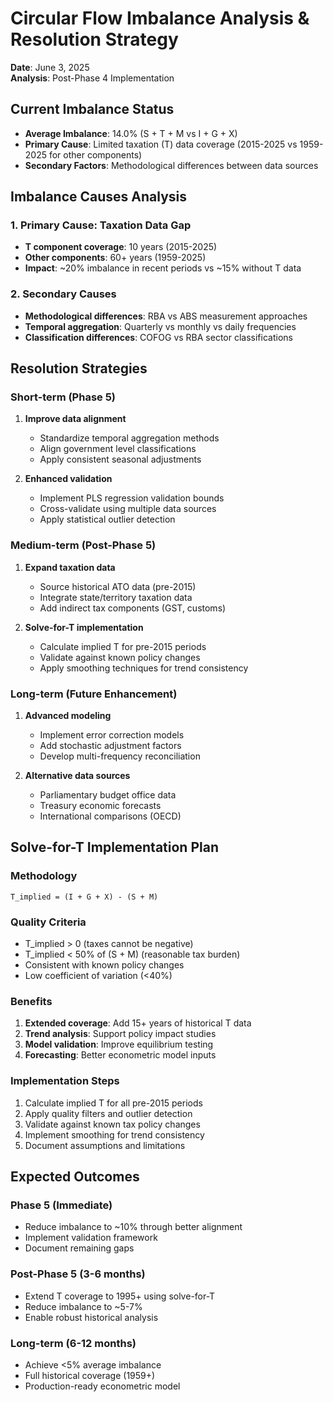 # Circular Flow Imbalance Analysis & Resolution Strategy

**Date**: June 3, 2025  
**Analysis**: Post-Phase 4 Implementation

## Current Imbalance Status

- **Average Imbalance**: 14.0% (S + T + M vs I + G + X)
- **Primary Cause**: Limited taxation (T) data coverage (2015-2025 vs 1959-2025 for other components)
- **Secondary Factors**: Methodological differences between data sources

## Imbalance Causes Analysis

### 1. Primary Cause: Taxation Data Gap
- **T component coverage**: 10 years (2015-2025)
- **Other components**: 60+ years (1959-2025)
- **Impact**: ~20% imbalance in recent periods vs ~15% without T data

### 2. Secondary Causes
- **Methodological differences**: RBA vs ABS measurement approaches
- **Temporal aggregation**: Quarterly vs monthly vs daily frequencies
- **Classification differences**: COFOG vs RBA sector classifications

## Resolution Strategies

### Short-term (Phase 5)
1. **Improve data alignment**
   - Standardize temporal aggregation methods
   - Align government level classifications
   - Apply consistent seasonal adjustments

2. **Enhanced validation**
   - Implement PLS regression validation bounds
   - Cross-validate using multiple data sources
   - Apply statistical outlier detection

### Medium-term (Post-Phase 5)
1. **Expand taxation data**
   - Source historical ATO data (pre-2015)
   - Integrate state/territory taxation data
   - Add indirect tax components (GST, customs)

2. **Solve-for-T implementation**
   - Calculate implied T for pre-2015 periods
   - Validate against known policy changes
   - Apply smoothing techniques for trend consistency

### Long-term (Future Enhancement)
1. **Advanced modeling**
   - Implement error correction models
   - Add stochastic adjustment factors
   - Develop multi-frequency reconciliation

2. **Alternative data sources**
   - Parliamentary budget office data
   - Treasury economic forecasts
   - International comparisons (OECD)

## Solve-for-T Implementation Plan

### Methodology
```
T_implied = (I + G + X) - (S + M)
```

### Quality Criteria
- T_implied > 0 (taxes cannot be negative)
- T_implied < 50% of (S + M) (reasonable tax burden)
- Consistent with known policy changes
- Low coefficient of variation (<40%)

### Benefits
1. **Extended coverage**: Add 15+ years of historical T data
2. **Trend analysis**: Support policy impact studies
3. **Model validation**: Improve equilibrium testing
4. **Forecasting**: Better econometric model inputs

### Implementation Steps
1. Calculate implied T for all pre-2015 periods
2. Apply quality filters and outlier detection
3. Validate against known tax policy changes
4. Implement smoothing for trend consistency
5. Document assumptions and limitations

## Expected Outcomes

### Phase 5 (Immediate)
- Reduce imbalance to ~10% through better alignment
- Implement validation framework
- Document remaining gaps

### Post-Phase 5 (3-6 months)
- Extend T coverage to 1995+ using solve-for-T
- Reduce imbalance to ~5-7%
- Enable robust historical analysis

### Long-term (6-12 months)
- Achieve <5% average imbalance
- Full historical coverage (1959+)
- Production-ready econometric model

